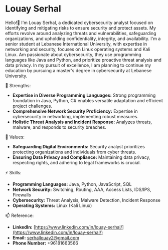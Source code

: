 # Louay Serhal

Hello!👋 I'm Louay Serhal, a dedicated cybersecurity analyst focused on identifying and mitigating risks to ensure security and protect assets. My efforts revolve around analyzing threats and vulnerabilities, safeguarding organizations, and upholding confidentiality, integrity, and availability. I'm a senior student at Lebanese International University, with expertise in networking and security, focuses on Linux operating systems and Kali Linux. Am passionate about cybersecurity, they use programming languages like Java and Python, and prioritize proactive threat analysis and data privacy. 
In my pursuit of excellence, I am planning to continue my education by pursuing a master's degree in cybersecurity at Lebanese University.

 💪 Strengths:
- **Expertise in Diverse Programming Languages:** Strong programming foundation in Java, Python, C# enables versatile adaptation and efficient project challenges.
- **Comprehensive Network Security Proficiency:** Expertise in cybersecurity in networking, implementing robust measures.
- **Holistic Threat Analysis and Incident Response:** Analyzes threats, malware, and responds to security breaches.

 🔐 Values:
- **Safeguarding Digital Environments:** Security analyst prioritizes protecting organizations and individuals from cyber threats.
- **Ensuring Data Privacy and Compliance:** Maintaining data privacy, respecting rights, and adhering to legal frameworks is crucial.

⚡ Skills:
- **Programming Languages:** Java, Python, JavaScript, SQL
- **Network Security:** Switching, Routing, AAA, Access Lists, IDS/IPS, Firewalls
- **Cybersecurity:** Threat Analysis, Malware Detection, Incident Response
- **Operating Systems:** Linux (Kali Linux)


📫 Reference: 
- **LinkedIn:** [https://www.linkedin.com/in/louay-serhal/](https://www.linkedin.com/in/louay-serhal/)
- **Email:** [serhallouay2@gmail.com](mailto:serhallouay2@gmail.com)
- **Phone Number:** +96181663566

